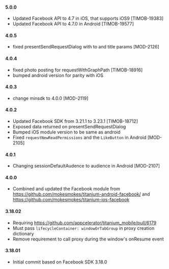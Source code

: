 #### 5.0.0
- Updated Facebook API to 4.7 in iOS, that supports iOS9 [TIMOB-19383]
- Updated Facebook API to 4.7.0 in Android [TIMOB-19577]

#### 4.0.5
- fixed presentSendRequestDialog with to and title params [MOD-2126]

#### 4.0.4
- fixed photo posting for requestWithGraphPath [TIMOB-18916]
- bumped android version for parity with iOS

#### 4.0.3
- change minsdk to 4.0.0 [MOD-2119]

#### 4.0.2
- Updated Facebook SDK from 3.21.1 to 3.23.1 [TIMOB-18712]
- Exposed data returned on presentSendRequestDialog
- Bumped iOS module version to be same as android
- Fixed `requestNewReadPermissions` and the `LikeButton` in Android [MOD-2105]

#### 4.0.1
- Changing sessionDefaultAudence to audience in Android [MOD-2107]

#### 4.0.0
- Combined and updated the Facebook module from https://github.com/mokesmokes/titanium-android-facebook/ and https://github.com/mokesmokes/titanium-ios-facebook

#### 3.18.02
- Requiring https://github.com/appcelerator/titanium_mobile/pull/6179
- Must pass `lifecycleContainer: windowOrTabGroup` in proxy creation dictionary
- Remove requirement to call proxy during the window's onResume event

#### 3.18.01
- Initial commit based on Facebook SDK 3.18.0
